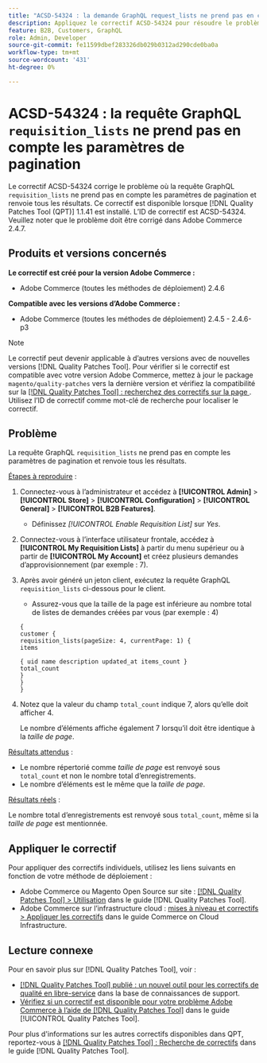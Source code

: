 ```yaml
---
title: "ACSD-54324 : la demande GraphQL request_lists ne prend pas en compte les paramètres de pagination"
description: Appliquez le correctif ACSD-54324 pour résoudre le problème Adobe Commerce en raison duquel la requête "réquisition_lists" de GraphQL ne prend pas en compte les paramètres de pagination et renvoie tous les résultats.
feature: B2B, Customers, GraphQL
role: Admin, Developer
source-git-commit: fe11599dbef283326db029b0312ad290cde0ba0a
workflow-type: tm+mt
source-wordcount: '431'
ht-degree: 0%

---
```


# ACSD-54324 : la requête GraphQL `requisition_lists` ne prend pas en compte les paramètres de pagination

Le correctif ACSD-54324 corrige le problème où la requête GraphQL `requisition_lists` ne prend pas en compte les paramètres de pagination et renvoie tous les résultats. Ce correctif est disponible lorsque [!DNL Quality Patches Tool (QPT)] 1.1.41 est installé. L’ID de correctif est ACSD-54324. Veuillez noter que le problème doit être corrigé dans Adobe Commerce 2.4.7.

## Produits et versions concernés

**Le correctif est créé pour la version Adobe Commerce :**

* Adobe Commerce (toutes les méthodes de déploiement) 2.4.6

**Compatible avec les versions d’Adobe Commerce :**

* Adobe Commerce (toutes les méthodes de déploiement) 2.4.5 - 2.4.6-p3

>[!NOTE]
>
>Le correctif peut devenir applicable à d’autres versions avec de nouvelles versions [!DNL Quality Patches Tool]. Pour vérifier si le correctif est compatible avec votre version Adobe Commerce, mettez à jour le package `magento/quality-patches` vers la dernière version et vérifiez la compatibilité sur la [[!DNL Quality Patches Tool] : recherchez des correctifs sur la page ](https://experienceleague.adobe.com/tools/commerce-quality-patches/index.html). Utilisez l’ID de correctif comme mot-clé de recherche pour localiser le correctif.

## Problème

La requête GraphQL `requisition_lists` ne prend pas en compte les paramètres de pagination et renvoie tous les résultats.

<u>Étapes à reproduire</u> :

1. Connectez-vous à l’administrateur et accédez à **[!UICONTROL Admin]** > **[!UICONTROL Store]** > **[!UICONTROL Configuration]** > **[!UICONTROL General]** > **[!UICONTROL B2B Features]**.

   * Définissez *[!UICONTROL Enable Requisition List]* sur *Yes*.

1. Connectez-vous à l’interface utilisateur frontale, accédez à **[!UICONTROL My Requisition Lists]** à partir du menu supérieur ou à partir de **[!UICONTROL My Account]** et créez plusieurs demandes d’approvisionnement (par exemple : 7).
1. Après avoir généré un jeton client, exécutez la requête GraphQL `requisition_lists` ci-dessous pour le client.

   * Assurez-vous que la taille de la page est inférieure au nombre total de listes de demandes créées par vous (par exemple : 4)

   ```
   {
   customer {
   requisition_lists(pageSize: 4, currentPage: 1) {
   items
   
   { uid name description updated_at items_count }
   total_count
   }
   }
   }
   ```

1. Notez que la valeur du champ `total_count` indique 7, alors qu’elle doit afficher 4.

   Le nombre d’éléments affiche également 7 lorsqu’il doit être identique à la *taille de page*.

<u>Résultats attendus</u> :

* Le nombre répertorié comme *taille de page* est renvoyé sous `total_count` et non le nombre total d’enregistrements.
* Le nombre d’éléments est le même que la *taille de page*.

<u>Résultats réels</u> :

Le nombre total d’enregistrements est renvoyé sous `total_count`, même si la *taille de page* est mentionnée.

## Appliquer le correctif

Pour appliquer des correctifs individuels, utilisez les liens suivants en fonction de votre méthode de déploiement :

* Adobe Commerce ou Magento Open Source sur site : [[!DNL Quality Patches Tool] > Utilisation](/help/tools/quality-patches-tool/usage.md) dans le guide [!DNL Quality Patches Tool].
* Adobe Commerce sur l’infrastructure cloud : [mises à niveau et correctifs > Appliquer les correctifs](https://experienceleague.adobe.com/docs/commerce-cloud-service/user-guide/develop/upgrade/apply-patches.html) dans le guide Commerce on Cloud Infrastructure.

## Lecture connexe

Pour en savoir plus sur [!DNL Quality Patches Tool], voir :

* [[!DNL Quality Patches Tool] publié : un nouvel outil pour les correctifs de qualité en libre-service](https://experienceleague.adobe.com/en/docs/commerce-knowledge-base/kb/announcements/commerce-announcements/magento-quality-patches-released-new-tool-to-self-serve-quality-patches) dans la base de connaissances de support.
* [Vérifiez si un correctif est disponible pour votre problème Adobe Commerce à l’aide de  [!DNL Quality Patches Tool]](/help/tools/quality-patches-tool/patches-available-in-qpt/check-patch-for-magento-issue-with-magento-quality-patches.md) dans le guide [!UICONTROL Quality Patches Tool].


Pour plus d&#39;informations sur les autres correctifs disponibles dans QPT, reportez-vous à [[!DNL Quality Patches Tool] : Recherche de correctifs](https://experienceleague.adobe.com/tools/commerce-quality-patches/index.html) dans le guide [!DNL Quality Patches Tool].
